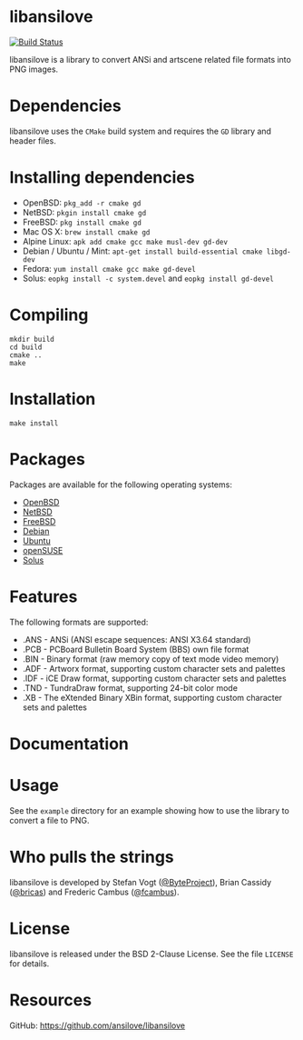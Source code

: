 # libansilove

[![Build Status][1]][2]

libansilove is a library to convert ANSi and artscene related file formats
into PNG images.

# Dependencies

libansilove uses the `CMake` build system and requires the `GD` library and
header files.

# Installing dependencies

- OpenBSD: `pkg_add -r cmake gd`
- NetBSD: `pkgin install cmake gd`
- FreeBSD: `pkg install cmake gd`
- Mac OS X: `brew install cmake gd`
- Alpine Linux: `apk add cmake gcc make musl-dev gd-dev`
- Debian / Ubuntu / Mint: `apt-get install build-essential cmake libgd-dev`
- Fedora: `yum install cmake gcc make gd-devel`
- Solus: `eopkg install -c system.devel` and `eopkg install gd-devel`

# Compiling

	mkdir build
	cd build
	cmake ..
	make

# Installation

	make install

# Packages

Packages are available for the following operating systems:

- [OpenBSD][3]
- [NetBSD][4]
- [FreeBSD][5]
- [Debian][6]
- [Ubuntu][7]
- [openSUSE][8]
- [Solus][9]

# Features

The following formats are supported:

- .ANS - ANSi (ANSI escape sequences: ANSI X3.64 standard)
- .PCB - PCBoard Bulletin Board System (BBS) own file format
- .BIN - Binary format (raw memory copy of text mode video memory)
- .ADF - Artworx format, supporting custom character sets and palettes
- .IDF - iCE Draw format, supporting custom character sets and palettes
- .TND - TundraDraw format, supporting 24-bit color mode
- .XB - The eXtended Binary XBin format, supporting custom character sets and palettes

# Documentation

# Usage

See the `example` directory for an example showing how to use the library to
convert a file to PNG.

# Who pulls the strings

libansilove is developed by Stefan Vogt ([@ByteProject][10]), Brian Cassidy
([@bricas][11]) and Frederic Cambus ([@fcambus][12]).

# License

libansilove is released under the BSD 2-Clause License. See the file `LICENSE` for details.

# Resources

GitHub: https://github.com/ansilove/libansilove

[1]: https://api.travis-ci.org/ansilove/libansilove.png?branch=master
[2]: https://travis-ci.org/ansilove/libansilove
[3]: https://cvsweb.openbsd.org/cgi-bin/cvsweb/ports/graphics/libansilove
[4]: https://pkgsrc.se/graphics/libansilove
[5]: https://www.freshports.org/graphics/libansilove/
[6]: https://packages.debian.org/search?keywords=libansilove
[7]: https://packages.ubuntu.com/search?keywords=libansilove
[8]: https://software.opensuse.org/package/libansilove
[9]: https://dev.getsol.us/source/libansilove/
[10]: https://github.com/ByteProject
[11]: https://github.com/bricas
[12]: https://github.com/fcambus
